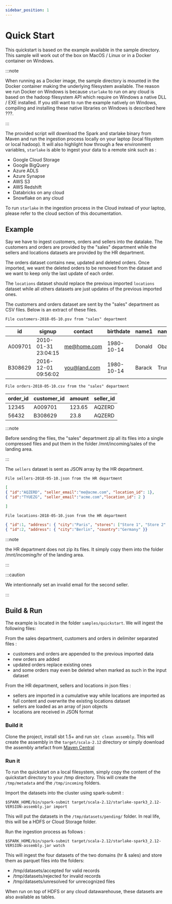 ```yaml
---
sidebar_position: 1
---
```


# Quick Start

This quickstart is based on the example available in the sample directory.
This sample will work out of the box on MacOS / Linux or in a Docker container on Windows.


:::note

When running as a Docker image, 
the sample directory is mounted in the Docker container making the underlying filesystem available. 
The reason we run Docker on Windows is because `starlake` to run on any cloud is based on the hadoop filesystem API 
which require on Windows a native DLL / EXE installed. If you still want to run the example natively on Windows, compiling and installing these native libraries on Windows is described here ???. 

:::

The provided script will download the Spark and starlake binary from Maven and run the ingestion process locally on your laptop (local filsystem or local hadoop). It will also highlight how through a few environment variables, `starlake` is able to ingest your data to a remote sink such as :

- Google Cloud Storage
- Google BigQuery
- Azure ADLS
- Azure Synapse
- AWS S3
- AWS Redshift
- Databricks on any cloud
- Snowflake on any cloud

To run `starlake` in the ingestion process in the Cloud instead of your laptop, please refer to the cloud section of this documentation.

## Example
Say we have to ingest customers, orders and sellers into the datalake.
The customers and orders are provided by the "sales" department while
the sellers and locations datasets are provided by the HR department.

The orders dataset contains new, updated and deleted orders.
Once imported, we want the deleted orders to be removed from the dataset and
we want to keep only the last update of each order.


The `locations` dataset should replace the previous imported `locations` dataset
while all others datasets are just updates of the previous imported ones.

The customers and orders dataset are sent by the "sales" department
as CSV  files. Below is an extract of these files.

``File customers-2018-05-10.psv from "sales" department``

id|signup|contact|birthdate|name1|name2
---|---|---|---|---|---
A009701|2010-01-31 23:04:15|me@home.com|1980-10-14|Donald|Obama
B308629|2016-12-01 09:56:02|you@land.com|1980-10-14|Barack|Trump

``File orders-2018-05-10.csv from the "sales" department``

order_id|customer_id|amount|seller_id
---|---|---|---
12345|A009701|123.65|AQZERD
56432|B308629|23.8|AQZERD

:::note 

Before sending the files, the "sales" department zip all its files
into a single compressed files and put them in the folder /mnt/incoming/sales of the landing area.

:::

The `sellers` dataset is sent as JSON array by the HR department.

``File sellers-2018-05-10.json from the HR department``

````json
[
{ "id":"AQZERD", "seller_email":"me@acme.com", "location_id": 1},
{ "id":"TYUEZG", "seller_email":"acme.com","location_id": 2 }

]
````

``File locations-2018-05-10.json from the HR department``

````json
{ "id":1, "address": { "city":"Paris", "stores": ["Store 1", "Store 2", "Store 3"] "country":"France" }}
{ "id":2, "address": { "city":"Berlin", "country":"Germany" }}
````



:::note

the HR department does not zip its files. It simply copy them into the
folder /mnt/incoming/hr of the landing area.

:::


:::caution

We intentionnally set an invalid email for the second seller.

:::


## Build & Run
The example is located in the folder ``samples/quickstart``.
We will ingest the following files:

From the sales department, customers and orders in delimiter separated files :
- customers and orders are appended to the previous imported data
- new orders are added
- updated orders replace existing ones
- and some orders may even be deleted when marked as such in the input dataset

From the HR department, sellers and locations in json files :
- sellers are imported in a cumulative way while locations are imported as full content and overwrite the existing locations dataset
- sellers are loaded as an array of json objects
- locations are received in JSON format



### Build it
Clone the project, install sbt 1.5+ and run ``sbt clean assembly``. This will create the assembly in the ``target/scala-2.12`` directory
or simply download the assembly artefact from [Maven Central](https://maven-badges.herokuapp.com/maven-central/ai.starlake/starlake-spark3_2.12)


### Run it
To run the quickstart on a local filesystem, simply copy the content of the quickstart directory to your /tmp directory.
This will create the ``/tmp/metadata`` and the ``/tmp/incoming`` folders.

Import the datasets into the cluster using spark-submit :

````shell
$SPARK_HOME/bin/spark-submit target/scala-2.12/starlake-spark3_2.12-VERSION-assembly.jar import
````

This will put the datasets in the ``/tmp/datasets/pending/`` folder. In real life, this will be a HDFS or Cloud Storage folder.

Run the ingestion process as follows :

````shell
$SPARK_HOME/bin/spark-submit target/scala-2.12/starlake-spark3_2.12-VERSION-assembly.jar watch
````


This will ingest the four datasets of the two domains (hr & sales) and store them as parquet files into the folders:
- /tmp/datasets/accepted for valid records
- /tmp/datasets/rejected for invalid records
- /tmp/datasets/unresolved for unrecognized files


When run on top of HDFS or any cloud datawarehouse, these datasets are also available as tables.


